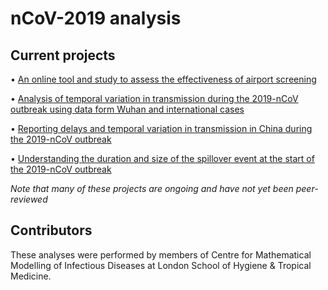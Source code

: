 # nCoV-2019 analysis

## Current projects

• [An online tool and study to assess the effectiveness of airport screening](ncov/airport-screening)

• [Analysis of temporal variation in transmission during the 2019-nCoV outbreak using data form Wuhan and international cases](https://cmmid.github.io/ncov/wuhan_early_dynamics/index.html)

• [Reporting delays and temporal variation in transmission in China during the 2019-nCoV outbreak](ncov/time-varying-r)

• [Understanding the duration and size of the spillover event at the start of the 2019-nCoV outbreak](ncov/event-size-vs-duration) 

_Note that many of these projects are ongoing and have not yet been peer-reviewed_

## Contributors
These analyses were performed by members of Centre for Mathematical Modelling of Infectious Diseases at London School of Hygiene & Tropical Medicine.
